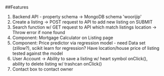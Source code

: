 ##Features

1. Backend API - property schema -> MongoDB schema 'woorijip'
2. Create a listing -> POST request to API to add new listing on SUBMIT
3. Search function w/ GET request to API which match listings location -> Throw error if none found
4. Component: Mortgage Calculator on Listing page
5. Component: Price predictor via regression model - need Data set (zillow?), scikit learn for regression? Have location/house price of listing tested against the model
6. User Account -> Ability to save a listing w/ heart symbol onClick(), ability to delete listing w/ trashcan onClick()
7. Contact box to contact owner